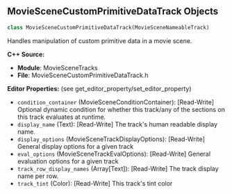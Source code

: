 ## MovieSceneCustomPrimitiveDataTrack Objects

```python
class MovieSceneCustomPrimitiveDataTrack(MovieSceneNameableTrack)
```

Handles manipulation of custom primitive data in a movie scene.

**C++ Source:**

- **Module**: MovieSceneTracks
- **File**: MovieSceneCustomPrimitiveDataTrack.h

**Editor Properties:** (see get_editor_property/set_editor_property)

- ``condition_container`` (MovieSceneConditionContainer):  [Read-Write] Optional dynamic condition for whether this track/any of the sections on this track evaluates at runtime.
- ``display_name`` (Text):  [Read-Write] The track's human readable display name.
- ``display_options`` (MovieSceneTrackDisplayOptions):  [Read-Write] General display options for a given track
- ``eval_options`` (MovieSceneTrackEvalOptions):  [Read-Write] General evaluation options for a given track
- ``track_row_display_names`` (Array[Text]):  [Read-Write] The track display name per row.
- ``track_tint`` (Color):  [Read-Write] This track's tint color

<a id="unreal.MovieSceneCVarTrack"></a>